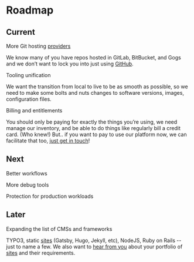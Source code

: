 
# Roadmap
## Current
More Git hosting [providers](providers.md)

We know many of you have repos hosted in GitLab, BitBucket, and Gogs and we don’t want to lock you into just using [GitHub](github.md).

Tooling unification

We want the transition from local to live to be as smooth as possible, so we need to make some bolts and nuts changes to software versions, images, configuration files.

Billing and entitlements

You should only be paying for exactly the things you’re using, we need manage our inventory, and be able to do things like regularly bill a credit card. (Who knew!) But.. if you want to pay to use our platform now, we can facilitate that too, [just get in touch](https://docs.ddev.com/support/)!

## Next
Better workflows

More debug tools

Protection for production workloads

## Later
Expanding the list of CMSs and frameworks

TYPO3, static [sites](sites.md) (Gatsby, Hugo, Jekyll, etc), NodeJS, Ruby on Rails --  just to name a few. We also want to [hear from you](https://dash.ddev.com/feedback/) about your portfolio of [sites](sites.md) and their requirements.
